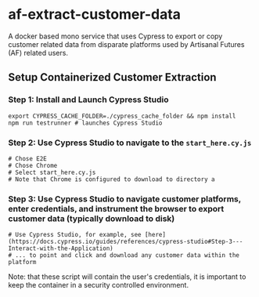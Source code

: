 # af-extract-customer-data
A docker based mono service that uses Cypress to export or copy customer related data from disparate platforms used by Artisanal Futures (AF) related users. 

## Setup Containerized Customer Extraction

### Step 1: Install and Launch Cypress Studio

```
export CYPRESS_CACHE_FOLDER=./cypress_cache_folder && npm install
npm run testrunner # launches Cypress Studio
```

### Step 2: Use Cypress Studio to navigate to the `start_here.cy.js`
```
# Chose E2E
# Chose Chrome
# Select start_here.cy.js
# Note that Chrome is configured to download to directory a
```

### Step 3: Use Cypress Studio to navigate customer platforms, enter credentials, and instrument the browser to export customer data (typically download to disk)
```
# Use Cypress Studio, for example, see [here](https://docs.cypress.io/guides/references/cypress-studio#Step-3---Interact-with-the-Application)
# ... to point and click and download any customer data within the platform
```
Note: that these script will contain the user's credentials, it is important to keep the container in a security controlled environment.